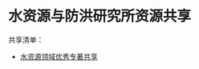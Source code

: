 # 水资源与防洪研究所资源共享
共享清单：  
- [水资源领域优秀专著共享](https://fsjwlf.github.io/WaterResources/WaterResourcesBooks)